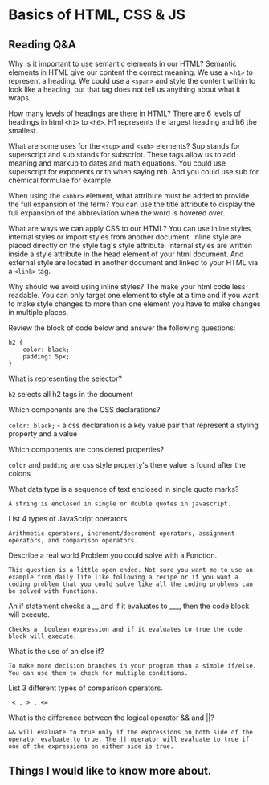 # Basics of HTML, CSS & JS

## Reading Q&A

Why is it important to use semantic elements in our HTML?
    Semantic elements in HTML give our content the correct meaning. We use a `<h1>` to represent a heading. We could use a `<span>` and style the content within to look like a heading, but that tag does not tell us anything about what it wraps.

How many levels of headings are there in HTML?
    There are 6 levels of headings in html `<h1>` to `<h6>`. H1 represents the largest heading and h6 the smallest.

What are some uses for the `<sup>` and `<sub>` elements?
    Sup stands for superscript and sub stands for subscript. These tags allow us to add meaning and markup to dates and math equations. You could use superscript for exponents or th when saying nth. And you could use sub for chemical formulae for example.

When using the `<abbr>` element, what attribute must be added to provide the full expansion of the term?
    You can use the title attribute to display the full expansion of the abbreviation when the word is hovered over.

What are ways we can apply CSS to our HTML?
    You can use inline styles, internal styles or import styles from another document. Inline style are placed directly on the style tag's style attribute. Internal styles are written inside a style attribute in the head element of your html document. And external style are located in another document and linked to your HTML via a `<link>` tag.

Why should we avoid using inline styles?
    The make your html code less readable. You can only target one element to style at a time and if you want to make style changes to more than one element you have to make changes in multiple places.

Review the block of code below and answer the following questions:

```
h2 {
    color: black;
    padding: 5px;
}
```

What is representing the selector?

`h2` selects all h2 tags in the document

Which components are the CSS declarations?

`color: black;` - a css declaration is a key value pair that represent a styling property and a value

Which components are considered properties?

`color` and `padding` are css style property's there value is found after the colons

What data type is a sequence of text enclosed in single quote marks?

    A string is enclosed in single or double quotes in javascript.

List 4 types of JavaScript operators.

    Arithmetic operators, increment/decrement operators, assignment operators, and comparison operators.

Describe a real world Problem you could solve with a Function.

    This question is a little open ended. Not sure you want me to use an example from daily life like following a recipe or if you want a coding problem that you could solve like all the coding problems can be solved with functions.

An if statement checks a __ and if it evaluates to ___, then the code block will execute.

    Checks a  boolean expression and if it evaluates to true the code block will execute.

What is the use of an else if?

    To make more decision branches in your program than a simple if/else. You can use them to check for multiple conditions.

List 3 different types of comparison operators.

   ` < , > , <=`

What is the difference between the logical operator && and ||?

    && will evaluate to true only if the expressions on both side of the operator evaluate to true. The || operator will evaluate to true if one of the expressions on either side is true.

## Things I would like to know more about.